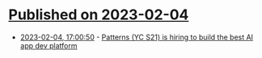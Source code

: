 # [Published on 2023-02-04](index.md)

* [2023-02-04, 17:00:50](https://news.ycombinator.com/item?id=34655930) - [Patterns (YC S21) is hiring to build the best AI app dev platform](https://www.ycombinator.com/companies/patterns)
